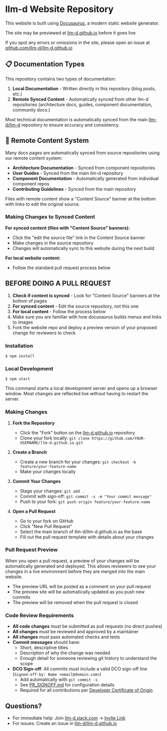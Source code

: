# llm-d Website Repository

This website is built using [Docusaurus](https://docusaurus.io/), a modern static website generator.

The site may be previewed at [llm-d.github.io](https://llm-d.github.io/) before it goes live

If you spot any errors or omissions in the site, please open an issue at [github.com/llm-d/llm-d.github.io](https://github.com/llm-d/llm-d.github.io/issues)

## 📋 Documentation Types

This repository contains two types of documentation:

1. **Local Documentation** - Written directly in this repository (blog posts, etc.)
2. **Remote Synced Content** - Automatically synced from other llm-d repositories (architecture docs, guides, component documentation, community docs.)

Most technical documentation is automatically synced from the main [llm-d/llm-d](https://github.com/llm-d/llm-d) repository to ensure accuracy and consistency.

## 🔄 Remote Content System

Many docs pages are automatically synced from source repositories using our remote content system:

- **Architecture Documentation** - Synced from component repositories
- **User Guides** - Synced from the main llm-d repository  
- **Component Documentation** - Automatically generated from individual component repos
- **Contributing Guidelines** - Synced from the main repository

Files with remote content show a "Content Source" banner at the bottom with links to edit the original source.

### Making Changes to Synced Content

**For synced content (files with "Content Source" banners):**
- Click the "edit the source file" link in the Content Source banner
- Make changes in the source repository
- Changes will automatically sync to this website during the next build

**For local website content:**
- Follow the standard pull request process below

## BEFORE DOING A PULL REQUEST

1. **Check if content is synced** - Look for "Content Source" banners at the bottom of pages
2. **For synced content** - Edit the source repository, not this one
3. **For local content** - Follow the process below
4. Make sure you are familiar with how docusaurus builds menus and links to images
5. Fork the website repo and deploy a preview version of your proposed change for reviewers to check
    

### Installation

```
$ npm install
```

### Local Development

```
$ npm start
```

This command starts a local development server and opens up a browser window. Most changes are reflected live without having to restart the server.

### Making Changes

1. **Fork the Repository**
   - Click the "Fork" button on the [llm-d.github.io](https://github.com/llm-d/llm-d.github.io) repository
   - Clone your fork locally: `git clone https://github.com/YOUR-USERNAME/llm-d.github.io.git`

2. **Create a Branch**
   - Create a new branch for your changes: `git checkout -b feature/your-feature-name`
   - Make your changes locally

3. **Commit Your Changes**
   - Stage your changes: `git add .`
   - Commit with sign-off: `git commit -s -m "Your commit message"`
   - Push to your fork: `git push origin feature/your-feature-name`

4. **Open a Pull Request**
   - Go to your fork on GitHub
   - Click "New Pull Request"
   - Select the main branch of llm-d/llm-d.github.io as the base
   - Fill out the pull request template with details about your changes

### Pull Request Preview

When you open a pull request, a preview of your changes will be automatically generated and deployed. This allows reviewers to see your changes in a live environment before they are merged into the main website.

- The preview URL will be posted as a comment on your pull request
- The preview site will be automatically updated as you push new commits
- The preview will be removed when the pull request is closed

### Code Review Requirements

- **All code changes** must be submitted as pull requests (no direct pushes)
- **All changes** must be reviewed and approved by a maintainer
- **All changes** must pass automated checks and tests
- **Commit messages** should have:
  - Short, descriptive titles
  - Description of why the change was needed
  - Enough detail for someone reviewing git history to understand the scope
- **DCO Sign-off**: All commits must include a valid DCO sign-off line (`Signed-off-by: Name <email@domain.com>`)
  - Add automatically with `git commit -s`
  - See [PR_SIGNOFF.md](https://github.com/llm-d/llm-d/blob/dev/PR_SIGNOFF.md) for configuration details
  - Required for all contributions per [Developer Certificate of Origin](https://developercertificate.org/)

## Questions?

- For immediate help: Join [llm-d.slack.com](https://llm-d.slack.com) -> [Invite Link](https://inviter.co/llm-d-slack)
- For issues: Create an issue in [llm-d/llm-d.github.io](https://github.com/llm-d/llm-d.github.io)